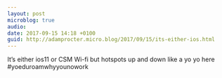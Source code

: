 ```yaml
---
layout: post
microblog: true
audio: 
date: 2017-09-15 14:18 +0100
guid: http://adamprocter.micro.blog/2017/09/15/its-either-ios.html
---
```

It’s either ios11 or CSM Wi-fi but hotspots up and down like a yo yo here #yoeduroamwhyyounowork
